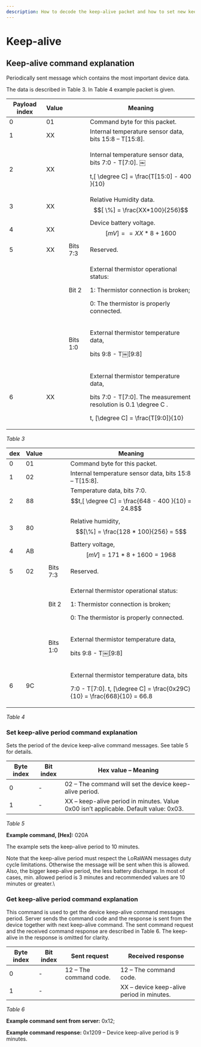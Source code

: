 ```yaml
---
description: How to decode the keep-alive packet and how to set new keep-alive period
---
```


# Keep-alive

## **Keep-alive command explanation**

Periodically sent message which contains the most important device data.

The data is described in Table 3. In Table 4 example packet is given.

| **Payload i**ndex | Value |          | Meaning                                                                                                                                                                                                            |
| ----------------- | ----- | -------- | ------------------------------------------------------------------------------------------------------------------------------------------------------------------------------------------------------------------ |
| 0                 | 01    |          | Command byte for this packet.                                                                                                                                                                                      |
| 1                 | XX    |          | Internal temperature sensor data, bits 15:8 – T\[15:8].                                                                                                                                                            |
| 2                 | XX    |          | <p>Internal temperature sensor data, bits 7:0 - T[7:0]. ￼</p><p>  <span class="math">t,[ \degree C] = \frac{T[15:0] - 400 }{10}</span> </p>                                                                        |
| 3                 | XX    |          | Relative Humidity data. $$[ \%] = \frac{XX*100}{256}$$                                                                                                                                                             |
| 4                 | XX    |          | Device battery voltage.  $$[mV] == XX * 8 + 1600$$                                                                                                                                                                 |
| 5                 | XX    | Bits 7:3 | Reserved.                                                                                                                                                                                                          |
|                   |       | Bit 2    | <p>External thermistor operational status:</p><p>1: Thermistor connection is broken;</p><p>0: The thermistor is properly connected.</p>                                                                            |
|                   |       | Bits 1:0 | <p>External thermistor temperature data, </p><p>bits 9:8 - T￼[9:8]</p>                                                                                                                                             |
| 6                 | XX    |          | <p>External thermistor temperature data,</p><p>bits 7:0 - T[7:0]. The measurement resolution is  <span class="math">0.1 \degree C</span> .</p><p><span class="math">t, [\degree C] = \frac{T[9:0]}{10}</span> </p> |

_Table 3_

| dex | Value |          | Meaning                                                                                                                                                     |
| --- | ----- | -------- | ----------------------------------------------------------------------------------------------------------------------------------------------------------- |
| 0   | 01    |          | Command byte for this packet.                                                                                                                               |
| 1   | 02    |          | Internal temperature sensor data, bits 15:8 – T\[15:8].                                                                                                     |
| 2   | 88    |          | Temperature data, bits 7:0. $$t,[ \degree C] = \frac{648 - 400 }{10} = 24.8$$                                                                               |
| 3   | 80    |          | Relative humidity, $$[\%] = \frac{128 * 100}{256} = 5$$                                                                                                     |
| 4   | AB    |          | Battery voltage, $$[mV] = 171 * 8 +1600 = 1968$$                                                                                                            |
| 5   | 02    | Bits 7:3 | Reserved.                                                                                                                                                   |
|     |       | Bit 2    | <p>External thermistor operational status:</p><p>1: Thermistor connection is broken;</p><p>0: The thermistor is properly connected.</p>                     |
|     |       | Bits 1:0 | <p>External thermistor temperature data, </p><p>bits 9:8 - T￼[9:8]</p>                                                                                      |
| 6   | 9C    |          | <p>External thermistor temperature data, bits </p><p>7:0 - T[7:0]. <span class="math">t, [\degree C] = \frac{0x29C}{10} = \frac{668}{10} = 66.8</span> </p> |

_Table 4_

### **Set keep-alive period command explanation**

Sets the period of the device keep-alive command messages. See table 5 for details.

| **Byte index** | **Bit index** | **Hex value – Meaning**                                                              |
| -------------- | ------------- | ------------------------------------------------------------------------------------ |
| 0              | -             | 02 – The command will set the device keep-alive period.                              |
| 1              | -             | XX – keep-alive period in minutes. Value 0x00 isn’t applicable. Default value: 0x03. |

_Table 5_

**Example command, \[Hex]:** 020A

The example sets the keep-alive period to 10 minutes.

&#x20;Note that the keep-alive period must respect the LoRaWAN messages duty cycle limitations. Otherwise the message will be sent when this is allowed. Also, the bigger keep-alive period, the less battery discharge. In most of cases, min. allowed period is 3 minutes and recommended values are 10 minutes or greater.\


### **Get keep-alive period command explanation**

This command is used to get the device keep-alive command messages period. Server sends the command code and the response is sent from the device together with next keep-alive command. The sent command request and the received command response are described in Table 6. The keep-alive in the response is omitted for clarity.

| **Byte index** | **Bit index** | **Sent request**       | **Received response**                     |
| -------------- | ------------- | ---------------------- | ----------------------------------------- |
| 0              | -             | 12 – The command code. | 12 – The command code.                    |
| 1              | -             |                        | XX – device keep-alive period in minutes. |

_Table 6_

**Example command sent from server:** 0x12;

**Example command response:** 0x1209 – Device keep-alive period is 9 minutes.
